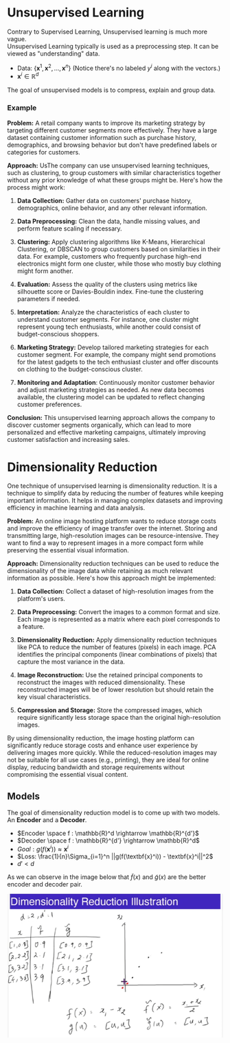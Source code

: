 # Unsupervised Learning  
Contrary to Supervised Learning, Unsupervised learning is much more vague.  
Unsupervised Learning typically is used as a preprocessing step. It can be viewed as "understanding" data.  

- Data: $\{\textbf{x}^1, \textbf{x}^2, \dots , \textbf{x}^n\}$ (Notice there's no labeled $y^i$ along with the vectors.)  
- $\textbf{x}^i \in \mathbb{R}^d$   

The goal of unsupervised models is to compress, explain and group data.   

### Example  
**Problem:**  A retail company wants to improve its marketing strategy by targeting different customer segments more effectively. They have a large dataset containing customer information such as purchase history, demographics, and browsing behavior but don't have predefined labels or categories for customers.  

**Approach:** UsThe company can use unsupervised learning techniques, such as clustering, to group customers with similar characteristics together without any prior knowledge of what these groups might be. Here's how the process might work:  

1. **Data Collection:** Gather data on customers' purchase history, demographics, online behavior, and any other relevant information.

2. **Data Preprocessing:** Clean the data, handle missing values, and perform feature scaling if necessary.

3. **Clustering:** Apply clustering algorithms like K-Means, Hierarchical Clustering, or DBSCAN to group customers based on similarities in their data. For example, customers who frequently purchase high-end electronics might form one cluster, while those who mostly buy clothing might form another.

4. **Evaluation:** Assess the quality of the clusters using metrics like silhouette score or Davies-Bouldin index. Fine-tune the clustering parameters if needed.

5. **Interpretation:** Analyze the characteristics of each cluster to understand customer segments. For instance, one cluster might represent young tech enthusiasts, while another could consist of budget-conscious shoppers.

6. **Marketing Strategy:** Develop tailored marketing strategies for each customer segment. For example, the company might send promotions for the latest gadgets to the tech enthusiast cluster and offer discounts on clothing to the budget-conscious cluster.

7. **Monitoring and Adaptation**: Continuously monitor customer behavior and adjust marketing strategies as needed. As new data becomes available, the clustering model can be updated to reflect changing customer preferences.

**Conclusion:** This unsupervised learning approach allows the company to discover customer segments organically, which can lead to more personalized and effective marketing campaigns, ultimately improving customer satisfaction and increasing sales.  

# Dimensionality Reduction  
One technique of unsupervised learning is dimensionality reduction. It is a technique to simplify data by reducing the number of features while keeping important information. It helps in managing complex datasets and improving efficiency in machine learning and data analysis.  

**Problem:** An online image hosting platform wants to reduce storage costs and improve the efficiency of image transfer over the internet. Storing and transmitting large, high-resolution images can be resource-intensive. They want to find a way to represent images in a more compact form while preserving the essential visual information.

**Approach:** Dimensionality reduction techniques can be used to reduce the dimensionality of the image data while retaining as much relevant information as possible. Here's how this approach might be implemented:  

1. **Data Collection:** Collect a dataset of high-resolution images from the platform's users.

2. **Data Preprocessing:** Convert the images to a common format and size. Each image is represented as a matrix where each pixel corresponds to a feature.

3. **Dimensionality Reduction:** Apply dimensionality reduction techniques like PCA to reduce the number of features (pixels) in each image. PCA identifies the principal components (linear combinations of pixels) that capture the most variance in the data.

4. **Image Reconstruction:** Use the retained principal components to reconstruct the images with reduced dimensionality. These reconstructed images will be of lower resolution but should retain the key visual characteristics.

5. **Compression and Storage:** Store the compressed images, which require significantly less storage space than the original high-resolution images.

By using dimensionality reduction, the image hosting platform can significantly reduce storage costs and enhance user experience by delivering images more quickly. While the reduced-resolution images may not be suitable for all use cases (e.g., printing), they are ideal for online display, reducing bandwidth and storage requirements without compromising the essential visual content.

## Models  
The goal of dimensionality reduction model is to come up with two models. An **Encoder** and a **Decoder**.  

- $Encoder \space f : \mathbb{R}^d \rightarrow \mathbb{R}^{d'}$
- $Decoder \space f : \mathbb{R}^{d'} \rightarrow \mathbb{R}^d$
- $Goal: g(f(\textbf{x}^i)) \approx \textbf{x}^i$
- $Loss: \frac{1}{n}\Sigma_{i=1}^n ||g(f(\textbf{x}^i)) - \textbf{x}^i||^2$
- $d' < d$   

As we can observe in the image below that $\tilde{f}(x)$ and $\tilde{g}(x)$ are the better encoder and decoder pair.  

![./images/dimensionality_reduction.png](./images/dimensionality_reduction.png)